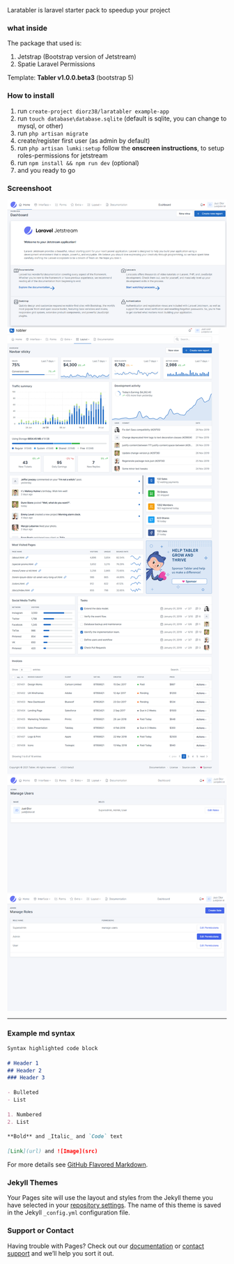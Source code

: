 
Laratabler is laravel starter pack to speedup your project

### what inside

The package that used is:
1. Jetstrap (Bootstrap version of Jetstream)
2. Spatie Laravel Permissions

Template: **Tabler v1.0.0.beta3** (bootstrap 5)

### How to install
1. run `create-project diorz38/laratabler example-app`
2. run `touch database\database.sqlite` (default is sqlite, you can change to mysql, or other)
3. run `php artisan migrate`
4. create/register first user (as admin by default)
5. run `php artisan lumki:setup` follow the **onscreen instructions**, to setup roles-permissions for jetstream
6. run `npm install && npm run dev` (optional)
7. and you ready to go

### Screenshoot
<p>
  <img src="https://github.com/diorz38/laratabler/raw/main/docs/screenshot-1.png">
  <img src="https://github.com/diorz38/laratabler/raw/main/docs/screenshot-2.png">
  <img src="https://github.com/diorz38/laratabler/raw/main/docs/screenshot-3.png">
  <img src="https://github.com/diorz38/laratabler/raw/main/docs/screenshot-4.png">
</p>

-----

### Example md syntax
```markdown
Syntax highlighted code block

# Header 1
## Header 2
### Header 3

- Bulleted
- List

1. Numbered
2. List

**Bold** and _Italic_ and `Code` text

[Link](url) and ![Image](src)
```

For more details see [GitHub Flavored Markdown](https://guides.github.com/features/mastering-markdown/).

### Jekyll Themes

Your Pages site will use the layout and styles from the Jekyll theme you have selected in your [repository settings](https://github.com/diorz38/lara8tabler/settings/pages). The name of this theme is saved in the Jekyll `_config.yml` configuration file.

### Support or Contact

Having trouble with Pages? Check out our [documentation](https://docs.github.com/categories/github-pages-basics/) or [contact support](https://support.github.com/contact) and we’ll help you sort it out.
